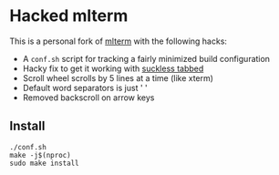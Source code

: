 # Hacked mlterm

This is a personal fork of [mlterm](https://github.com/arakiken/mlterm) with the following hacks:

* A `conf.sh` script for tracking a fairly minimized build configuration
* Hacky fix to get it working with [suckless tabbed](https://tools.suckless.org/tabbed/)
* Scroll wheel scrolls by 5 lines at a time (like xterm)
* Default word separators is just ' '
* Removed backscroll on arrow keys

## Install

```
./conf.sh
make -j$(nproc)
sudo make install
```

